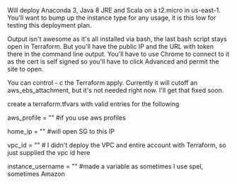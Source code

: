 Will deploy Anaconda 3, Java 8 JRE and Scala on a t2.micro in us-east-1. You'll want to bump up the instance type for any usage, it is this low for testing this deployment plan.  

Output isn't awesome as it's all installed via bash, the last bash script stays open in Terraform. But you'll have the public IP and the URL with token there in the command line output. You'll have to use Chrome to connect to it as the cert is self signed so you'll have to click Advanced and permit the site to open. 

You can control - c the Terraform apply. Currently it will cutoff an aws_ebs_attachment, but it's not needed right now. I'll get that fixed soon.

create a terraform.tfvars with valid entries for the following 

aws_profile = "" #if you use aws profiles 

home_ip = "" #will open SG to this IP

vpc_id = "" # I didn't deploy the VPC and entire account with Terraform, so just supplied the vpc id here

instance_username = ""  #made a variable as sometimes I use spel, sometimes Amazon 
